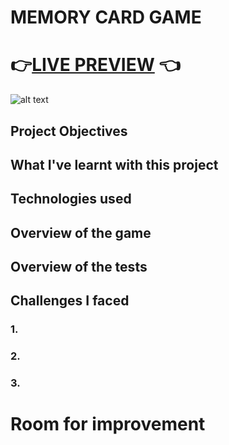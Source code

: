 # MEMORY CARD GAME

# 👉[LIVE PREVIEW](https://vikms95.github.io/react-memory-card) 👈

![alt text](assets/memolearn-preview-png?raw=true "screenshot of memory card gameplay")

## Project Objectives

## What I've learnt with this project

## Technologies used

## Overview of the game

## Overview of the tests

## Challenges I faced 
### 1.
### 2.
### 3.

# Room for improvement
